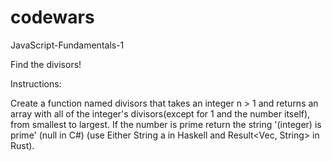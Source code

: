 # codewars 

JavaScript-Fundamentals-1

Find the divisors!

Instructions:

Create a function named divisors that takes an integer n > 1 and returns an array with all of the integer's divisors(except for 1 and the number itself), from smallest to largest. 
If the number is prime return the string '(integer) is prime' (null in C#) (use Either String a in Haskell and Result<Vec<u32>, String> in Rust).




